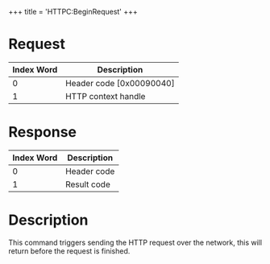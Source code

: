 +++
title = 'HTTPC:BeginRequest'
+++

# Request

| Index Word | Description                |
|------------|----------------------------|
| 0          | Header code \[0x00090040\] |
| 1          | HTTP context handle        |

# Response

| Index Word | Description |
|------------|-------------|
| 0          | Header code |
| 1          | Result code |

# Description

This command triggers sending the HTTP request over the network, this
will return before the request is finished.
